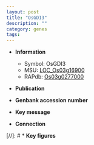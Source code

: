 ```yaml
---
layout: post
title: "OsGDI3"
description: ""
category: genes
tags: 
---
```


* **Information**  
    + Symbol: OsGDI3  
    + MSU: [LOC_Os03g16900](http://rice.uga.edu/cgi-bin/ORF_infopage.cgi?orf=LOC_Os03g16900)  
    + RAPdb: [Os03g0277000](http://rapdb.dna.affrc.go.jp/viewer/gbrowse_details/irgsp1?name=Os03g0277000)  

* **Publication**  

* **Genbank accession number**  

* **Key message**  

* **Connection**  

[//]: # * **Key figures**  


